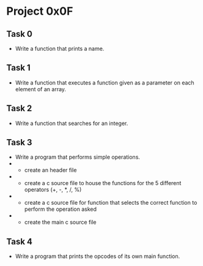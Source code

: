 # Project 0x0F

## Task 0
- Write a function that prints a name.

## Task 1
- Write a function that executes a function given as a parameter on each element of an array.

## Task 2
- Write a function that searches for an integer.

## Task 3
- Write a program that performs simple operations.
- - create an header file
- - create a c source file to house the functions for the 5 different operators (+, -, *, /, %)
- - create a c source file for function that selects the correct function to perform the operation asked
- - create the main c source file

## Task 4
- Write a program that prints the opcodes of its own main function.

